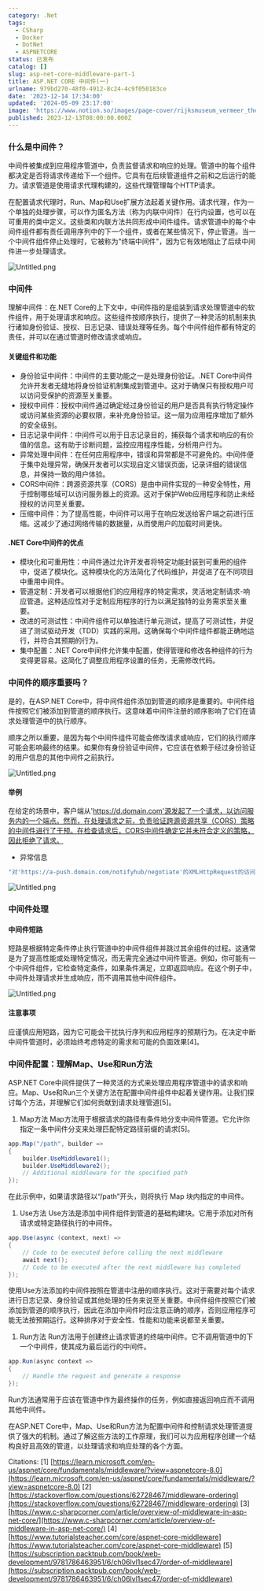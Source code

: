 ```yaml
---
category: .Net
tags:
  - CSharp
  - Docker
  - DotNet
  - ASPNETCORE
status: 已发布
catalog: []
slug: asp-net-core-middleware-part-1
title: ASP.NET CORE 中间件(一)
urlname: 979bd270-48f0-4912-8c24-4c9f050183ce
date: '2023-12-14 17:34:00'
updated: '2024-05-09 23:17:00'
image: 'https://www.notion.so/images/page-cover/rijksmuseum_vermeer_the_milkmaid.jpg'
published: 2023-12-13T08:00:00.000Z
---
```


### 什么是中间件？


中间件被集成到应用程序管道中，负责监督请求和响应的处理。管道中的每个组件都决定是否将请求传递给下一个组件。它具有在后续管道组件之前和之后运行的能力。请求管道是使用请求代理构建的，这些代理管理每个HTTP请求。


在配置请求代理时，Run、Map和Use扩展方法起着关键作用。请求代理，作为一个单独的处理步骤，可以作为匿名方法（称为内联中间件）在行内设置，也可以在可重用的类中定义。这些类和内联方法共同形成中间件组件。请求管道中的每个中间件组件都有责任调用序列中的下一个组件，或者在某些情况下，停止管道。当一个中间件组件停止处理时，它被称为"终端中间件"，因为它有效地阻止了后续中间件进一步处理请求。


![Untitled.png](https://prod-files-secure.s3.us-west-2.amazonaws.com/5d24fe63-e567-4804-86f9-9fdc62e13082/da807807-d02d-4fa1-86b6-db45e4678714/Untitled.png?X-Amz-Algorithm=AWS4-HMAC-SHA256&X-Amz-Content-Sha256=UNSIGNED-PAYLOAD&X-Amz-Credential=ASIAZI2LB4665SSOC4A3%2F20250201%2Fus-west-2%2Fs3%2Faws4_request&X-Amz-Date=20250201T213237Z&X-Amz-Expires=3600&X-Amz-Security-Token=IQoJb3JpZ2luX2VjENX%2F%2F%2F%2F%2F%2F%2F%2F%2F%2FwEaCXVzLXdlc3QtMiJGMEQCIFHM%2BLp61Ium1jaWHaax73l%2BvwMqMpQTupteoOY%2FS7aFAiB%2FGizXDP%2F9yDtl3WY%2BumZfayGweFPROrSXsnyJJv9VECqIBAje%2F%2F%2F%2F%2F%2F%2F%2F%2F%2F8BEAAaDDYzNzQyMzE4MzgwNSIMjEitdYVFvEou8YSGKtwDjUnGmb84%2FWyAPZJGujt81zXTYUpdAmKe668INaeQOxCGQbOQMq3FFZ0lRruUXLguBrih4d3%2BF%2FkydwDoHNQqNucWSoCogeWoUy4uwjnMdGOmNTT%2B%2BVaSA1EGrMN5PhkbpiLrMd%2BheSq5CxQ1Nqoh%2FoNAo546jIAMe0asXhPHKiRYg%2Fvh10ccybYeR8fQdWtHUOoTew9tJsDG7BERIYEu2DGQHfrQ0MCi5uqDdgzLP82zbKfbTOusK7yp%2BxoAtz2kkjWIATn1mgqwviy0FgBk%2BMJvV%2BhuiqW0mH14NtLVAQhcJg%2B3Xo4pDrXKoKmGP3aNePfQ9iao3zvueoc1ihEmsw9HM%2FMcvnN6g9e9LORT%2FPI91T2LQd6SFqXA41Mym5QwMa8l1W5ae7cRb%2FaOXMhHL%2FCIj8hSAzDIjkpxOx4NhJZUJzaXqq%2Bd%2BxJPBpYE2i8qGFFiYndgsaDiHTTig44YxPfax0IZvN1D7%2BaYLXFk5zoquUL4Bb8iL1uGrHZW%2BnUzIRfd2jxg21Lbs3mUnQLWEniIOoyBHir3fj%2FQ2ppi8KHoTd3KVR3sSQX7zty8NVBgMiywIOHI1IhApT5a3vGNjUFwyjtEUPl4gvEoPwMeMZwJxsrzHTQFYMJkrdcw3JP6vAY6pgFO4BJVrfaFnd6AqFp%2Bw7rMfOWXlMsrPCkw%2FnT7iWYBsl%2BlxPOc9s%2BT%2FjADztF7NyodOg2bMhPrccU0pLPb1%2BXBtzx6CNbeSARHefd372tpNdZa2khx2e28NDVFpRbweKqDNFumNbNawi34dyx5bv938%2B062H8vR84e%2BQhe%2BufAZJ70I1aALu88MiQE5D9KyKh88PO7wpZY21T91x1%2BxXz9QZtbgGDw&X-Amz-Signature=a2d84a3d9840b6b14522603c5a4d5442ef271f9c0b8668b1861cb588c636d352&X-Amz-SignedHeaders=host&x-id=GetObject)


### 中间件


理解中间件：在.NET Core的上下文中，中间件指的是组装到请求处理管道中的软件组件，用于处理请求和响应。这些组件按顺序执行，提供了一种灵活的机制来执行诸如身份验证、授权、日志记录、错误处理等任务。每个中间件组件都有特定的责任，并可以在通过管道时修改请求或响应。


#### 关键组件和功能

- 身份验证中间件：中间件的主要功能之一是处理身份验证。.NET Core中间件允许开发者无缝地将身份验证机制集成到管道中。这对于确保只有授权用户可以访问受保护的资源至关重要。
- 授权中间件：授权中间件通过确定经过身份验证的用户是否具有执行特定操作或访问某些资源的必要权限，来补充身份验证。这一层为应用程序增加了额外的安全级别。
- 日志记录中间件：中间件可以用于日志记录目的，捕获每个请求和响应的有价值的信息。这有助于诊断问题，监控应用程序性能，分析用户行为。
- 异常处理中间件：在任何应用程序中，错误和异常都是不可避免的。中间件便于集中处理异常，确保开发者可以实现自定义错误页面，记录详细的错误信息，并保持一致的用户体验。
- CORS中间件：跨源资源共享（CORS）是由中间件实现的一种安全特性，用于控制哪些域可以访问服务器上的资源。这对于保护Web应用程序和防止未经授权的访问至关重要。
- 压缩中间件：为了提高性能，中间件可以用于在响应发送给客户端之前进行压缩。这减少了通过网络传输的数据量，从而使用户的加载时间更快。

#### .NET Core中间件的优点

- 模块化和可重用性：中间件通过允许开发者将特定功能封装到可重用的组件中，促进了模块化。这种模块化的方法简化了代码维护，并促进了在不同项目中重用中间件。
- 管道定制：开发者可以根据他们的应用程序的特定需求，灵活地定制请求-响应管道。这种适应性对于定制应用程序的行为以满足独特的业务需求至关重要。
- 改进的可测试性：中间件组件可以单独进行单元测试，提高了可测试性，并促进了测试驱动开发（TDD）实践的采用。这确保每个中间件组件都能正确地运行，并符合其预期的行为。
- 集中配置：.NET Core中间件允许集中配置，使得管理和修改各种组件的行为变得更容易。这简化了调整应用程序设置的任务，无需修改代码。

### 中间件的顺序重要吗？


是的，在ASP.NET Core中，将中间件组件添加到管道的顺序是重要的。中间件组件按照它们被添加到管道的顺序执行。这意味着中间件注册的顺序影响了它们在请求处理管道中的执行顺序。


顺序之所以重要，是因为每个中间件组件可能会修改请求或响应，它们的执行顺序可能会影响最终的结果。如果你有身份验证中间件，它应该在依赖于经过身份验证的用户信息的其他中间件之前执行。


![Untitled.png](https://prod-files-secure.s3.us-west-2.amazonaws.com/5d24fe63-e567-4804-86f9-9fdc62e13082/24f795a2-1c5a-4a6b-a0d8-2afb160076f1/Untitled.png?X-Amz-Algorithm=AWS4-HMAC-SHA256&X-Amz-Content-Sha256=UNSIGNED-PAYLOAD&X-Amz-Credential=ASIAZI2LB4665SSOC4A3%2F20250201%2Fus-west-2%2Fs3%2Faws4_request&X-Amz-Date=20250201T213237Z&X-Amz-Expires=3600&X-Amz-Security-Token=IQoJb3JpZ2luX2VjENX%2F%2F%2F%2F%2F%2F%2F%2F%2F%2FwEaCXVzLXdlc3QtMiJGMEQCIFHM%2BLp61Ium1jaWHaax73l%2BvwMqMpQTupteoOY%2FS7aFAiB%2FGizXDP%2F9yDtl3WY%2BumZfayGweFPROrSXsnyJJv9VECqIBAje%2F%2F%2F%2F%2F%2F%2F%2F%2F%2F8BEAAaDDYzNzQyMzE4MzgwNSIMjEitdYVFvEou8YSGKtwDjUnGmb84%2FWyAPZJGujt81zXTYUpdAmKe668INaeQOxCGQbOQMq3FFZ0lRruUXLguBrih4d3%2BF%2FkydwDoHNQqNucWSoCogeWoUy4uwjnMdGOmNTT%2B%2BVaSA1EGrMN5PhkbpiLrMd%2BheSq5CxQ1Nqoh%2FoNAo546jIAMe0asXhPHKiRYg%2Fvh10ccybYeR8fQdWtHUOoTew9tJsDG7BERIYEu2DGQHfrQ0MCi5uqDdgzLP82zbKfbTOusK7yp%2BxoAtz2kkjWIATn1mgqwviy0FgBk%2BMJvV%2BhuiqW0mH14NtLVAQhcJg%2B3Xo4pDrXKoKmGP3aNePfQ9iao3zvueoc1ihEmsw9HM%2FMcvnN6g9e9LORT%2FPI91T2LQd6SFqXA41Mym5QwMa8l1W5ae7cRb%2FaOXMhHL%2FCIj8hSAzDIjkpxOx4NhJZUJzaXqq%2Bd%2BxJPBpYE2i8qGFFiYndgsaDiHTTig44YxPfax0IZvN1D7%2BaYLXFk5zoquUL4Bb8iL1uGrHZW%2BnUzIRfd2jxg21Lbs3mUnQLWEniIOoyBHir3fj%2FQ2ppi8KHoTd3KVR3sSQX7zty8NVBgMiywIOHI1IhApT5a3vGNjUFwyjtEUPl4gvEoPwMeMZwJxsrzHTQFYMJkrdcw3JP6vAY6pgFO4BJVrfaFnd6AqFp%2Bw7rMfOWXlMsrPCkw%2FnT7iWYBsl%2BlxPOc9s%2BT%2FjADztF7NyodOg2bMhPrccU0pLPb1%2BXBtzx6CNbeSARHefd372tpNdZa2khx2e28NDVFpRbweKqDNFumNbNawi34dyx5bv938%2B062H8vR84e%2BQhe%2BufAZJ70I1aALu88MiQE5D9KyKh88PO7wpZY21T91x1%2BxXz9QZtbgGDw&X-Amz-Signature=a0fa9474cc81494f7b23e18647971459cb7de8844b85fff17dd6c9349386e9dc&X-Amz-SignedHeaders=host&x-id=GetObject)


#### 举例


在给定的场景中，客户端从'https://d.domain.com'源发起了一个请求，以访问服务内的一个端点。然而，在处理请求之前，负责验证跨源资源共享（CORS）策略的中间件进行了干预。在检查请求后，CORS中间件确定它并未符合定义的策略，因此拒绝了请求。

- 异常信息

```c#
"对'https://a-push.domain.com/notifyhub/negotiate'的XMLHttpRequest的访问，源自'https://d.domain.com'，已被CORS策略阻止：预检请求的响应未通过访问控制检查：请求的资源上没有'Access-Control-Allow-Origin'头。"[1][2][3]
```


![Untitled.png](https://prod-files-secure.s3.us-west-2.amazonaws.com/5d24fe63-e567-4804-86f9-9fdc62e13082/371d9517-dafe-4432-94b7-2d14d1593167/Untitled.png?X-Amz-Algorithm=AWS4-HMAC-SHA256&X-Amz-Content-Sha256=UNSIGNED-PAYLOAD&X-Amz-Credential=ASIAZI2LB4665SSOC4A3%2F20250201%2Fus-west-2%2Fs3%2Faws4_request&X-Amz-Date=20250201T213237Z&X-Amz-Expires=3600&X-Amz-Security-Token=IQoJb3JpZ2luX2VjENX%2F%2F%2F%2F%2F%2F%2F%2F%2F%2FwEaCXVzLXdlc3QtMiJGMEQCIFHM%2BLp61Ium1jaWHaax73l%2BvwMqMpQTupteoOY%2FS7aFAiB%2FGizXDP%2F9yDtl3WY%2BumZfayGweFPROrSXsnyJJv9VECqIBAje%2F%2F%2F%2F%2F%2F%2F%2F%2F%2F8BEAAaDDYzNzQyMzE4MzgwNSIMjEitdYVFvEou8YSGKtwDjUnGmb84%2FWyAPZJGujt81zXTYUpdAmKe668INaeQOxCGQbOQMq3FFZ0lRruUXLguBrih4d3%2BF%2FkydwDoHNQqNucWSoCogeWoUy4uwjnMdGOmNTT%2B%2BVaSA1EGrMN5PhkbpiLrMd%2BheSq5CxQ1Nqoh%2FoNAo546jIAMe0asXhPHKiRYg%2Fvh10ccybYeR8fQdWtHUOoTew9tJsDG7BERIYEu2DGQHfrQ0MCi5uqDdgzLP82zbKfbTOusK7yp%2BxoAtz2kkjWIATn1mgqwviy0FgBk%2BMJvV%2BhuiqW0mH14NtLVAQhcJg%2B3Xo4pDrXKoKmGP3aNePfQ9iao3zvueoc1ihEmsw9HM%2FMcvnN6g9e9LORT%2FPI91T2LQd6SFqXA41Mym5QwMa8l1W5ae7cRb%2FaOXMhHL%2FCIj8hSAzDIjkpxOx4NhJZUJzaXqq%2Bd%2BxJPBpYE2i8qGFFiYndgsaDiHTTig44YxPfax0IZvN1D7%2BaYLXFk5zoquUL4Bb8iL1uGrHZW%2BnUzIRfd2jxg21Lbs3mUnQLWEniIOoyBHir3fj%2FQ2ppi8KHoTd3KVR3sSQX7zty8NVBgMiywIOHI1IhApT5a3vGNjUFwyjtEUPl4gvEoPwMeMZwJxsrzHTQFYMJkrdcw3JP6vAY6pgFO4BJVrfaFnd6AqFp%2Bw7rMfOWXlMsrPCkw%2FnT7iWYBsl%2BlxPOc9s%2BT%2FjADztF7NyodOg2bMhPrccU0pLPb1%2BXBtzx6CNbeSARHefd372tpNdZa2khx2e28NDVFpRbweKqDNFumNbNawi34dyx5bv938%2B062H8vR84e%2BQhe%2BufAZJ70I1aALu88MiQE5D9KyKh88PO7wpZY21T91x1%2BxXz9QZtbgGDw&X-Amz-Signature=a40c4491d43d9ecb6477a55a522d2310cf202b59edd98bea07042c834e075365&X-Amz-SignedHeaders=host&x-id=GetObject)


### 中间件处理


#### 中间件短路
短路是根据特定条件停止执行管道中的中间件组件并跳过其余组件的过程。这通常是为了提高性能或处理特定情况，而无需完全通过中间件管道。例如，你可能有一个中间件组件，它检查特定条件，如果条件满足，立即返回响应。在这个例子中，中间件处理请求并生成响应，而不调用其他中间件组件。


![Untitled.png](https://prod-files-secure.s3.us-west-2.amazonaws.com/5d24fe63-e567-4804-86f9-9fdc62e13082/e8a1d943-cb51-4723-936e-23c6af2fb0f9/Untitled.png?X-Amz-Algorithm=AWS4-HMAC-SHA256&X-Amz-Content-Sha256=UNSIGNED-PAYLOAD&X-Amz-Credential=ASIAZI2LB4665SSOC4A3%2F20250201%2Fus-west-2%2Fs3%2Faws4_request&X-Amz-Date=20250201T213237Z&X-Amz-Expires=3600&X-Amz-Security-Token=IQoJb3JpZ2luX2VjENX%2F%2F%2F%2F%2F%2F%2F%2F%2F%2FwEaCXVzLXdlc3QtMiJGMEQCIFHM%2BLp61Ium1jaWHaax73l%2BvwMqMpQTupteoOY%2FS7aFAiB%2FGizXDP%2F9yDtl3WY%2BumZfayGweFPROrSXsnyJJv9VECqIBAje%2F%2F%2F%2F%2F%2F%2F%2F%2F%2F8BEAAaDDYzNzQyMzE4MzgwNSIMjEitdYVFvEou8YSGKtwDjUnGmb84%2FWyAPZJGujt81zXTYUpdAmKe668INaeQOxCGQbOQMq3FFZ0lRruUXLguBrih4d3%2BF%2FkydwDoHNQqNucWSoCogeWoUy4uwjnMdGOmNTT%2B%2BVaSA1EGrMN5PhkbpiLrMd%2BheSq5CxQ1Nqoh%2FoNAo546jIAMe0asXhPHKiRYg%2Fvh10ccybYeR8fQdWtHUOoTew9tJsDG7BERIYEu2DGQHfrQ0MCi5uqDdgzLP82zbKfbTOusK7yp%2BxoAtz2kkjWIATn1mgqwviy0FgBk%2BMJvV%2BhuiqW0mH14NtLVAQhcJg%2B3Xo4pDrXKoKmGP3aNePfQ9iao3zvueoc1ihEmsw9HM%2FMcvnN6g9e9LORT%2FPI91T2LQd6SFqXA41Mym5QwMa8l1W5ae7cRb%2FaOXMhHL%2FCIj8hSAzDIjkpxOx4NhJZUJzaXqq%2Bd%2BxJPBpYE2i8qGFFiYndgsaDiHTTig44YxPfax0IZvN1D7%2BaYLXFk5zoquUL4Bb8iL1uGrHZW%2BnUzIRfd2jxg21Lbs3mUnQLWEniIOoyBHir3fj%2FQ2ppi8KHoTd3KVR3sSQX7zty8NVBgMiywIOHI1IhApT5a3vGNjUFwyjtEUPl4gvEoPwMeMZwJxsrzHTQFYMJkrdcw3JP6vAY6pgFO4BJVrfaFnd6AqFp%2Bw7rMfOWXlMsrPCkw%2FnT7iWYBsl%2BlxPOc9s%2BT%2FjADztF7NyodOg2bMhPrccU0pLPb1%2BXBtzx6CNbeSARHefd372tpNdZa2khx2e28NDVFpRbweKqDNFumNbNawi34dyx5bv938%2B062H8vR84e%2BQhe%2BufAZJ70I1aALu88MiQE5D9KyKh88PO7wpZY21T91x1%2BxXz9QZtbgGDw&X-Amz-Signature=a864225d98bbaf2d4b23643c0cc31cb2916ba33dfd921db427b276a669aa46b5&X-Amz-SignedHeaders=host&x-id=GetObject)


#### 注意事项


应谨慎应用短路，因为它可能会干扰执行序列和应用程序的预期行为。在决定中断中间件管道时，必须始终考虑特定的需求和可能的负面效果[4]。


### 中间件配置：理解Map、Use和Run方法


ASP.NET Core中间件提供了一种灵活的方式来处理应用程序管道中的请求和响应。Map、Use和Run三个关键方法在配置中间件组件中起着关键作用。让我们探讨每个方法，并理解它们如何贡献到请求处理管道[5]。

1. Map方法
Map方法用于根据请求的路径有条件地分支中间件管道。它允许你指定一条中间件分支来处理匹配特定路径前缀的请求[5]。

```c#
app.Map("/path", builder =>
{
    builder.UseMiddleware1();
    builder.UseMiddleware2();
    // Additional middleware for the specified path
});
```


在此示例中，如果请求路径以“/path”开头，则将执行 Map 块内指定的中间件。

1. Use方法
Use方法是添加中间件组件到管道的基础构建块。它用于添加对所有请求或特定路径执行的中间件。

```c#
app.Use(async (context, next) =>
{
    // Code to be executed before calling the next middleware
    await next();
    // Code to be executed after the next middleware has completed
});
```


使用Use方法添加的中间件按照在管道中注册的顺序执行。这对于需要对每个请求进行日志记录、身份验证或其他处理的任务来说至关重要。中间件组件按照它们被添加到管道的顺序执行，因此在添加中间件时应注意正确的顺序，否则应用程序可能无法按预期运行。这种排序对于安全性、性能和功能来说都至关重要。

1. Run方法
Run方法用于创建终止请求管道的终端中间件。它不调用管道中的下一个中间件，使其成为最后运行的中间件。

```c#
app.Run(async context =>
{
    // Handle the request and generate a response
});
```


Run方法通常用于应该在管道中作为最终操作的任务，例如直接返回响应而不调用其他中间件。


在ASP.NET Core中，Map、Use和Run方法为配置中间件和控制请求处理管道提供了强大的机制。通过了解这些方法的工作原理，我们可以为应用程序创建一个结构良好且高效的管道，以处理请求和响应处理的各个方面。


Citations:
[1] [https://learn.microsoft.com/en-us/aspnet/core/fundamentals/middleware/?view=aspnetcore-8.0](https://learn.microsoft.com/en-us/aspnet/core/fundamentals/middleware/?view=aspnetcore-8.0)
[2] [https://stackoverflow.com/questions/62728467/middleware-ordering](https://stackoverflow.com/questions/62728467/middleware-ordering)
[3] [https://www.c-sharpcorner.com/article/overview-of-middleware-in-asp-net-core/](https://www.c-sharpcorner.com/article/overview-of-middleware-in-asp-net-core/)
[4] [https://www.tutorialsteacher.com/core/aspnet-core-middleware](https://www.tutorialsteacher.com/core/aspnet-core-middleware)
[5] [https://subscription.packtpub.com/book/web-development/9781786463951/6/ch06lvl1sec47/order-of-middleware](https://subscription.packtpub.com/book/web-development/9781786463951/6/ch06lvl1sec47/order-of-middleware)

